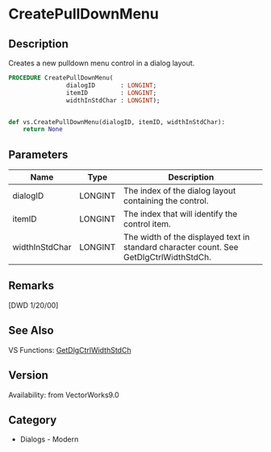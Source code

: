 # CreatePullDownMenu

## Description
Creates a new pulldown menu control in a dialog layout.

```pascal
PROCEDURE CreatePullDownMenu(
				dialogID       : LONGINT;
				itemID         : LONGINT;
				widthInStdChar : LONGINT);
```

```python

def vs.CreatePullDownMenu(dialogID, itemID, widthInStdChar):
    return None
```

## Parameters
|Name|Type|Description|
|---|---|---|
|dialogID|LONGINT|The index of the dialog layout containing the control.|
|itemID|LONGINT|The index that will identify the control item.|
|widthInStdChar|LONGINT|The width of the displayed text in standard character count. See GetDlgCtrlWidthStdCh.|

## Remarks
[DWD 1/20/00]

## See Also
VS Functions:
[GetDlgCtrlWidthStdCh](GetDlgCtrlWidthStdCh.md)

## Version
Availability: from VectorWorks9.0
## Category
* Dialogs - Modern

